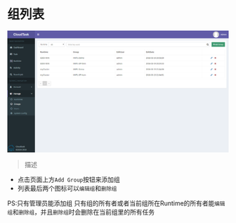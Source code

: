 # 组列表

![管理组](../_media/manage_group.png)

> 描述

- 点击页面上方`Add Group`按钮来添加组
- 列表最后两个图标可以`编辑组`和`删除组`

PS:只有管理员能添加组
只有组的所有者或者当前组所在Runtime的所有者能`编辑组`和`删除组`，并且`删除组`时会删除在当前组里的所有任务
